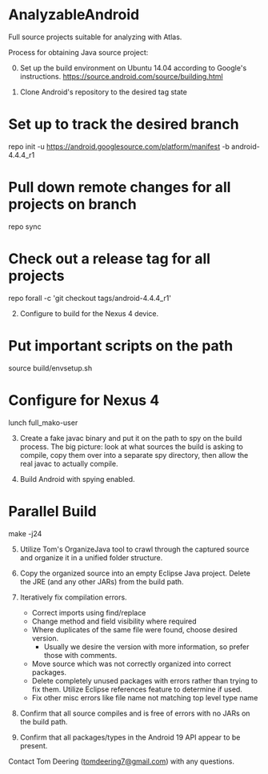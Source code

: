AnalyzableAndroid
=================

Full source projects suitable for analyzing with Atlas.

Process for obtaining Java source project:

0) Set up the build environment on Ubuntu 14.04 according to Google's instructions. 
https://source.android.com/source/building.html

1) Clone Android's repository to the desired tag state
# Set up to track the desired branch
repo init -u https://android.googlesource.com/platform/manifest -b android-4.4.4_r1
# Pull down remote changes for all projects on branch
repo sync
# Check out a release tag for all projects
repo forall -c 'git checkout tags/android-4.4.4_r1'

2) Configure to build for the Nexus 4 device.
# Put important scripts on the path
source build/envsetup.sh
# Configure for Nexus 4
lunch full_mako-user

3) Create a fake javac binary and put it on the path to spy on the build process. The big picture: look at what sources the build is asking to compile, copy them over into a separate spy directory,
then allow the real javac to actually compile.

4) Build Android with spying enabled.
# Parallel Build
make -j24

5) Utilize Tom's OrganizeJava tool to crawl through the captured source and organize it in a unified folder structure.

6) Copy the organized source into an empty Eclipse Java project. Delete the JRE (and any other JARs) from the build path.

7) Iteratively fix compilation errors.
    - Correct imports using find/replace
    - Change method and field visibility where required
    - Where duplicates of the same file were found, choose desired version.
        - Usually we desire the version with more information, so prefer those with comments.
    - Move source which was not correctly organized into correct packages.
    - Delete completely unused packages with errors rather than trying to fix them. Utilize Eclipse references feature to determine if used.
    - Fix other misc errors like file name not matching top level type name

8) Confirm that all source compiles and is free of errors with no JARs on the build path.

9) Confirm that all packages/types in the Android 19 API appear to be present.





Contact Tom Deering (tomdeering7@gmail.com) with any questions.


